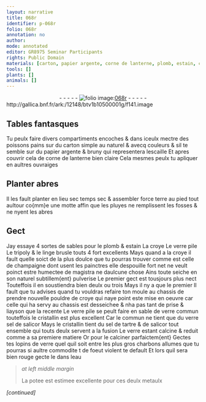 ```yaml
---
layout: narrative
title: 068r
identifier: p-068r
folio: 068r
annotation: no
author:
mode: annotated
editor: GR8975 Seminar Participants
rights: Public Domain
materials: [carton, papier argente, corne de lanterne, plomb, estain, croye, verre, tripoly, linge, cristallin, sel de salicor, sel de tartre, salicor, charbons, eau, potee, metaulx]
tools: []
plants: []
animals: []
---
```


<div class="folio" align="center">- - - - - <a href="http://gallica.bnf.fr/ark:/12148/btv1b10500001g/f141.image" target="_blank"><img src="https://cu-mkp.github.io/2017-workshop-edition/assets/photo-icon.png" alt="folio image: " style="display:inline-block; margin-bottom:-3px;"/>068r</a> - - - - - </div> http://gallica.bnf.fr/ark:/12148/btv1b10500001g/f141.image   

## Tables fantasques

 
Tu peulx faire divers compartiments encoches & dans iceulx mectre des poissons pains sur du <span class="m">carton</span> simple au naturel & avecq couleurs & sil te semble sur du <span class="m">papier argente</span> & bruny qui representera lescaille Et apres couvrir cela de <span class="m">corne de lanterne</span> bien claire Cela mesmes peulx tu apliquer en aultres ouvraiges
    

## Planter abres

 
Il les fault planter en lieu sec temps sec & assembler force terre au pied tout aultour co{mm}e une motte affin que les pluyes ne remplissent les fosses & ne nyent les abres 
    

## Gect

 
Jay essaye 4 sortes de sables pour le <span class="m">plomb</span> & <span class="m">estain</span> La <span class="m">croye</span> Le <span class="m">verre</span> pile Le <span class="m">tripoly</span> & le <span class="m">linge</span> brusle touts 4 fort excellents Mays quand a la <span class="m">croye</span> il fault quelle soict de la plus doulce que tu pourras trouver comme est celle de <span class="pl">champaigne</span> dont usent les <span class="pro">painctres</span> elle despouille fort net ne veult poinct estre humectee de magistra ne daulcune chose Ains toute seiche en son naturel subtillem{ent} pulverise Le premier gect est tousjours plus nect Touteffois il en soustiendra bien deulx ou trois Mays il ny a que le premier Il fault que tu advises quand tu vouldras refaire ton moule au chassis de prendre nouvelle pouldre de <span class="m">croye</span> qui naye point este mise en oeuvre car celle qui ha servy au chassis est desseichee & nha pas tant de prise & liayson que la recente Le <span class="m">verre</span> pile se peult faire en sable de <span class="m">verre</span> commun touteffois le <span class="m">cristallin</span> est plus excellent Car le commun ne tient que du verre <span class="m">sel de salicor</span> Mays le <span class="m">cristallin</span> tient du <span class="m">sel de tartre</span> & de <span class="m">salicor</span> tout ensemble qui touts deulx servent a la fusion Le <span class="m">verre</span> estant calcine & reduit comme a sa premiere matiere Or pour le calciner parfaictem{ent} Gectes tes lopins de <span class="m">verre</span> quel quil soit entre les plus gros <span class="m">charbons</span> allumes que tu pourras si aultre commodite t de foeut violent te default Et lors quil sera bien rouge gecte le dans l<span class="m">eau</span>
 
> *at left middle margin*
> 
>   La <span class="m">potee</span> est estimee excellente pour ces deulx <span class="m">metaulx</span> 
 
*[continued]*
 